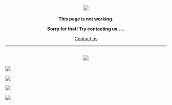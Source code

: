 
<p><h2 align = "center"><img src="https://readme-typing-svg.herokuapp.com/?font=Righteous&size=35&center=true&vCenter=true&width=500&height=70&duration=4000&lines=Hi+There!+👋;+I'm+Ayush!;"> </h2></p>
<p align ="center"><strong>This page is not working.</strong></p>
<p align ="center"><strong>Sorry for that! Try contacting us.....</strong></p>
<p align="center"><a href="https://youtu.be/y1oKnAceHXo?si=N1Uu0jHpD7ybjuVx">Contact us</a></p>
<hr>
<p><h2 align = "center"><img src="https://readme-typing-svg.herokuapp.com/?font=Righteous&size=35&center=true&vCenter=true&width=500&height=70&duration=400&lines=Stats+☕;"> </h2></p>

<img src ="https://github-readme-stats.vercel.app/api?username=ayush-py-c&theme=vue-dark&show_icons=true&hide_border=false&count_private=true"/>
<p ><a  align="right" href="https://visitcount.itsvg.in">
<img src ="https://github-readme-streak-stats.herokuapp.com/?user=ayush-py-c&theme=vue-dark&hide_border=false"/>
<p ><a  align="right" href="https://visitcount.itsvg.in">
<img src ="https://github-readme-stats.vercel.app/api/top-langs/?username=ayush-py-c&theme=vue-dark&show_icons=true&hide_border=false&layout=compact"/>
<p ><a  align="right" href="https://visitcount.itsvg.in">
  <img src="https://visitcount.itsvg.in/api?id=ayush-py-c&label=Profile%20Views&color=0&icon=2&pretty=false" />
</a></p>